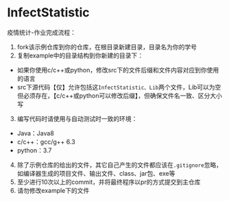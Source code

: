 # InfectStatistic
疫情统计-作业完成流程：

1. fork该示例仓库到你的仓库，在根目录新建目录，目录名为你的学号
2. 复制example中的目录结构到你新建的目录下：
- 如果你使用c/c++或python，修改src下的文件后缀和文件内容对应到你使用的语言
- src下源代码【仅】允许包括这`InfectStatistic、Lib`两个文件，Lib可以为空但必须存在，【c/c++或python可以修改后缀】，但确保文件名一致、区分大小写
3. 编写代码时请使用与自动测试时一致的环境：
  - Java：Java8
  - c/c++：gcc/g++ 6.3
  - python：3.7
4. 除了示例仓库的给出的文件，其它自己产生的文件都应该在`.gitignore`忽略，如编译器生成的项目文件、输出文件、class、jar包、exe等
5. 至少进行10次以上的commit，并将最终程序以pr的方式提交到主仓库
6. 请勿修改example下的文件
